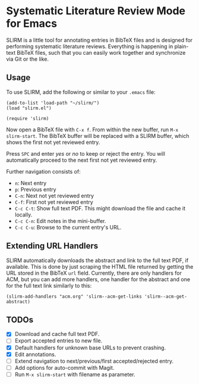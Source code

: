# Systematic Literature Review Mode for Emacs #

SLIRM is a little tool for annotating entries in BibTeX files and is
designed for performing systematic literature reviews. Everything is
happening in plain-text BibTeX files, such that you can easily work
together and synchronize via Git or the like.

## Usage ##

To use SLIRM, add the following or similar to your ```.emacs``` file:

```
(add-to-list 'load-path "~/slirm/")
(load "slirm.el")

(require 'slirm)
```

Now open a BibTeX file with ```C-x f```. From within the new buffer,
run ```M-x slirm-start```. The BibTeX buffer will be replaced with a
SLIRM buffer, which shows the first not yet reviewed entry.

Press ```SPC``` and enter *yes* or *no* to keep or reject the
entry. You will automatically proceed to the next first not yet
reviewed entry.

Further navigation consists of:

- ```n```: Next entry
- ```p```: Previous entry
- ```C-n```: Next not yet reviewed entry
- ```C-f```: First not yet reviewed entry
- ```C-c C-t```: Show full text PDF. This might download the file and cache it locally.
- ```C-c C-n```: Edit notes in the mini-buffer.
- ```C-c C-u```: Browse to the current entry's URL.

## Extending URL Handlers ##

SLIRM automatically downloads the abstract and link to the full text
PDF, if available. This is done by just scraping the HTML file
returned by getting the URL stored in the BibTeX ```url```
field. Currently, there are only handlers for ACM, but you can add
more handlers, one handler for the abstract and one for the full text
link similarly to this:

```
(slirm-add-handlers "acm.org" 'slirm--acm-get-links 'slirm--acm-get-abstract)
```

## TODOs ##

- [x] Download and cache full text PDF.
- [ ] Export accepted entries to new file.
- [x] Default handlers for unknown base URLs to prevent crashing.
- [x] Edit annotations.
- [ ] Extend navigation to next/previous/first accepted/rejected entry.
- [ ] Add options for auto-commit with Magit.
- [ ] Run ```M-x slirm-start``` with filename as parameter.
